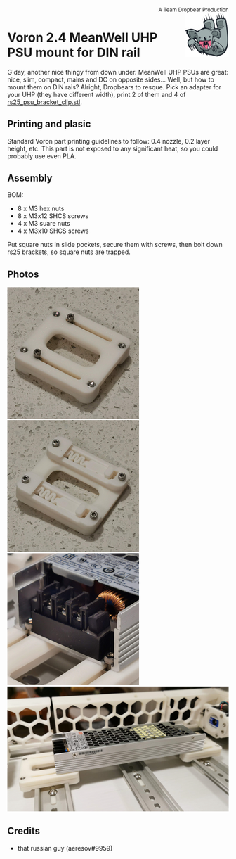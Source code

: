 
<div style="text-align: right"><sub>A Team Dropbear Production</sub></div>
<img align="right" width="100" height="100" src="images/db.png">

# Voron 2.4 MeanWell UHP PSU mount for DIN rail

G'day, another nice thingy from down under. MeanWell UHP PSUs are great: nice, slim, compact, mains and DC on opposite sides... Well, but how to mount them on DIN rais? Alright, Dropbears to resque. Pick an adapter for your UHP (they have different width), print 2 of them and 4 of [rs25_psu_bracket_clip.stl](https://github.com/VoronDesign/Voron-2/blob/Voron2.4/STLs/Electronics_Bay/rs25_psu_bracket.stl).

## Printing and plasic

Standard Voron part printing guidelines to follow: 0.4 nozzle, 0.2 layer height, etc.
This part is not exposed to any significant heat, so you could probably use even PLA.

## Assembly

BOM:
* 8 x M3 hex nuts
* 8 x M3x12 SHCS screws
* 4 x M3 suare nuts
* 4 x M3x10 SHCS screws

Put square nuts in slide pockets, secure them with screws, then bolt down rs25 brackets, so square nuts are trapped.

## Photos

![bare 1](images/photo_bare_1.png)
![bare 2](images/photo_bare_2.png)
![on rail 1](images/photo_railed_1.png)
![on rail 2](images/photo_railed_2.png)

## Credits

- that russian guy (aeresov#9959)
